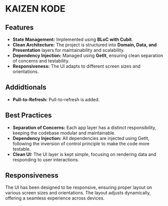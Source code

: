 # KAIZEN KODE

## Features
- **State Management:** Implemented using **BLoC with Cubit**.
- **Clean Architecture:** The project is structured into **Domain, Data, and Presentation** layers for maintainability and scalability.
- **Dependency Injection:** Managed using **GetIt**, ensuring clean separation of concerns and testability.
- **Responsiveness:** The UI adapts to different screen sizes and orientations.

## Addidtionals
- **Pull-to-Refresh:** Pull-to-refresh is added.

## Best Practices
- **Separation of Concerns:** Each app layer has a distinct responsibility, keeping the codebase modular and maintainable.
- **Dependency Injection:** All dependencies are injected using GetIt, following the inversion of control principle to make the code more testable.
- **Clean UI:** The UI layer is kept simple, focusing on rendering data and responding to user interactions.

## Responsiveness
The UI has been designed to be responsive, ensuring proper layout on various screen sizes and orientations. The layout adjusts dynamically, offering a seamless experience across devices.
